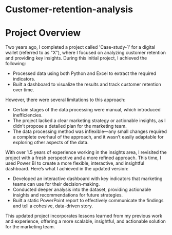 # Customer-retention-analysis
# Project Overview

Two years ago, I completed a project called 'Case-study-1' for a digital wallet (referred to as "X"), where I focused on analyzing customer retention and providing key insights. During this initial project, I achieved the following:

- Processed data using both Python and Excel to extract the required indicators.
- Built a dashboard to visualize the results and track customer retention over time.

However, there were several limitations to this approach:

- Certain stages of the data processing were manual, which introduced inefficiencies.
- The project lacked a clear marketing strategy or actionable insights, as I didn’t propose a detailed plan for the marketing team.
- The data processing method was inflexible—any small changes required a complete overhaul of the approach, and it wasn’t easily adaptable for exploring other aspects of the data.

With over 1.5 years of experience working in the insights area, I revisited the project with a fresh perspective and a more refined approach. This time, I used Power BI to create a more flexible, interactive, and insightful dashboard. Here’s what I achieved in the updated version:

- Developed an interactive dashboard with key indicators that marketing teams can use for their decision-making.
- Conducted deeper analysis into the dataset, providing actionable insights and recommendations for future strategies.
- Built a static PowerPoint report to effectively communicate the findings and tell a cohesive, data-driven story.

This updated project incorporates lessons learned from my previous work and experience, offering a more scalable, insightful, and actionable solution for the marketing team.
